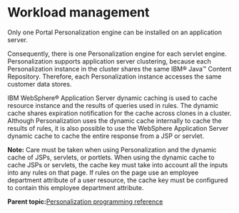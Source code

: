 # Workload management

Only one Portal Personalization engine can be installed on an application server.

Consequently, there is one Personalization engine for each servlet engine. Personalization supports application server clustering, because each Personalization instance in the cluster shares the same IBM® Java™ Content Repository. Therefore, each Personalization instance accesses the same customer data stores.

IBM WebSphere® Application Server dynamic caching is used to cache resource instance and the results of queries used in rules. The dynamic cache shares expiration notification for the cache across clones in a cluster. Although Personalization uses the dynamic cache internally to cache the results of rules, it is also possible to use the WebSphere Application Server dynamic cache to cache the entire response from a JSP or servlet.

**Note:** Care must be taken when using Personalization and the dynamic cache of JSPs, servlets, or portlets. When using the dynamic cache to cache JSPs or servlets, the cache key must take into account all the inputs into any rules on that page. If rules on the page use an employee department attribute of a user resource, the cache key must be configured to contain this employee department attribute.

**Parent topic:**[Personalization programming reference](../pzn/pzn_programming_reference.md)

